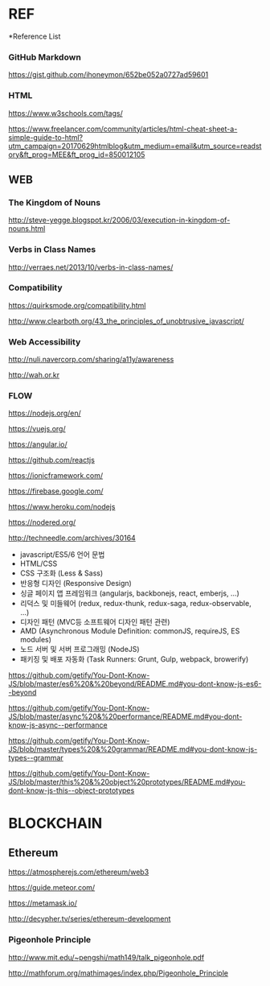 # REF
*Reference List

### GitHub Markdown
  https://gist.github.com/ihoneymon/652be052a0727ad59601

### HTML 
  https://www.w3schools.com/tags/

  https://www.freelancer.com/community/articles/html-cheat-sheet-a-simple-guide-to-html?utm_campaign=20170629htmlblog&utm_medium=email&utm_source=readstory&ft_prog=MEE&ft_prog_id=850012105

## WEB
### The Kingdom of Nouns
  http://steve-yegge.blogspot.kr/2006/03/execution-in-kingdom-of-nouns.html
### Verbs in Class Names
  http://verraes.net/2013/10/verbs-in-class-names/
### Compatibility
  https://quirksmode.org/compatibility.html

  http://www.clearboth.org/43_the_principles_of_unobtrusive_javascript/
### Web Accessibility
  http://nuli.navercorp.com/sharing/a11y/awareness
  
  http://wah.or.kr


### FLOW

https://nodejs.org/en/

https://vuejs.org/

https://angular.io/

https://github.com/reactjs

https://ionicframework.com/

https://firebase.google.com/

https://www.heroku.com/nodejs

https://nodered.org/


http://techneedle.com/archives/30164
* javascript/ES5/6 언어 문법
* HTML/CSS
* CSS 구조화 (Less & Sass)
* 반응형 디자인 (Responsive Design)
* 싱글 페이지 앱 프레임워크 (angularjs, backbonejs, react, emberjs, …)
* 리덕스 및 미들웨어 (redux, redux-thunk, redux-saga, redux-observable, …)
* 디자인 패턴 (MVC등 소프트웨어 디자인 패턴 관련)
* AMD (Asynchronous Module Definition: commonJS, requireJS, ES modules)
* 노드 서버 및 서버 프로그래밍 (NodeJS)
* 패키징 및 배포 자동화 (Task Runners: Grunt, Gulp, webpack, browerify)


https://github.com/getify/You-Dont-Know-JS/blob/master/es6%20&%20beyond/README.md#you-dont-know-js-es6--beyond

https://github.com/getify/You-Dont-Know-JS/blob/master/async%20&%20performance/README.md#you-dont-know-js-async--performance

https://github.com/getify/You-Dont-Know-JS/blob/master/types%20&%20grammar/README.md#you-dont-know-js-types--grammar

https://github.com/getify/You-Dont-Know-JS/blob/master/this%20&%20object%20prototypes/README.md#you-dont-know-js-this--object-prototypes



# BLOCKCHAIN

## Ethereum
  https://atmospherejs.com/ethereum/web3
  
  https://guide.meteor.com/
  
  https://metamask.io/
  
  http://decypher.tv/series/ethereum-development


### Pigeonhole Principle
  http://www.mit.edu/~pengshi/math149/talk_pigeonhole.pdf

  http://mathforum.org/mathimages/index.php/Pigeonhole_Principle
